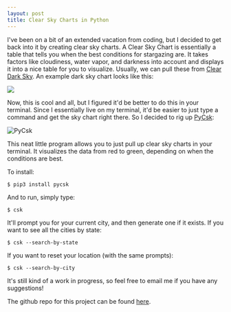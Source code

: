 ```yaml
---
layout: post
title: Clear Sky Charts in Python
---
```


I've been on a bit of an extended vacation from coding, but I decided to get back into it by creating clear sky charts. A Clear Sky Chart is essentially a table
that tells you when the best conditions for stargazing are. It takes factors like cloudiness, water vapor, and darkness into account and displays it into a nice
table for you to visualize. Usually, we can pull these from [Clear Dark Sky](http://www.cleardarksky.com/). An example dark sky chart looks like this:

<a href="http://www.cleardarksky.com/c/DlMrCAkey.html"><img src="http://www.cleardarksky.com/c/DlMrCAcsk.gif?c=943259"/></a>

Now, this is cool and all, but I figured it'd be better to do this in your terminal. Since I essentially live on my terminal, it'd be easier to just type a command
and get the sky chart right there. So I decided to rig up [PyCsk](https://pypi.org/project/pycsk/):

![PyCsk](https://warehouse-camo.cmh1.psfhosted.org/f4741ad855572017c8b8352896f9263cb3a913b2/68747470733a2f2f692e696d6775722e636f6d2f44415a466c41432e706e67)

This neat little program allows you to just pull up clear sky charts in your terminal. It visualizes the data from red to green, depending on when the conditions are best.

To install:

```
$ pip3 install pycsk
```

And to run, simply type:

```
$ csk
```

It'll prompt you for your current city, and then generate one if it exists. If you want to see all the cities by state:

```
$ csk --search-by-state
```

If you want to reset your location (with the same prompts):

```
$ csk --search-by-city
```

It's still kind of a work in progress, so feel free to email me if you have any suggestions!

The github repo for this project can be found [here](https://github.com/mohsaad/pydarksky).
